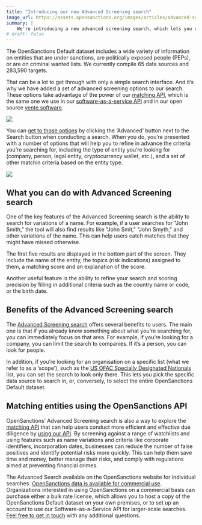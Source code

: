 ```yaml
---
title: "Introducing our new Advanced Screening search"
image_url: https://assets.opensanctions.org/images/articles/advanced-search.png
summary: |
    We're introducing a new advanced screening search, which lets you use multiple search criteria and fuzzy matching to identify watchlist entities.
# draft: false
---
```


The OpenSanctions Default dataset includes a wide variety of information on entities that are under sanctions, are politically exposed people (PEPs), or are on criminal wanted lists. We currently compile 65 data sources and 283,590 targets.

That can be a lot to get through with only a simple search interface. And it’s why we have added a set of advanced screening options to our search. These options take advantage of the power of our [matching API](/articles/2022-02-01-matching-api/), which is the same one we use in our [software-as-a-service API](/api/) and in our open source [yente software](/docs/yente).

<img class="img-fluid img-shadow" src="https://assets.opensanctions.org/images/articles/advanced-search-button.png">

You can [get to those options](/advancedsearch/) by clicking the ‘Advanced’ button next to the Search button when conducting a search. When you do, you’re presented with a number of options that will help you to refine in advance the criteria you’re searching for, including the type of entity you’re looking for (company, person, legal entity, cryptocurrency wallet, etc.), and a set of other matchin criteria based on the entity type.

<img class="img-fluid img-shadow" src="https://assets.opensanctions.org/images/articles/advanced-search-screen.png">

## What you can do with Advanced Screening search

One of the key features of the Advanced Screening search is the ability to search for variations of a name. For example, if a user searches for "John Smith," the tool will also find results like "John Smit," "John Smyth," and other variations of the name. This can help users catch matches that they might have missed otherwise.

The first five results are displayed in the bottom part of the screen. They include the name of the entity, the topics (risk indications) assigned to them, a matching score and an explanation of the score.

Another useful feature is the ability to refine your search and scoring precision by filling in additional criteria such as the country name or code, or the birth date.

## Benefits of the Advanced Screening search

The [Advanced Screening search](/advancedsearch/) offers several benefits to users. The main one is that if you already know something about what you’re searching for, you can immediately focus on that area. For example, if you’re looking for a company, you can limit the search to companies. If it’s a person, you can look for people.

In addition, if you’re looking for an organisation on a specific list (what we refer to as a ‘scope’), such as the [US OFAC Specially Designated Nationals](/datasets/us_ofac_sdn/) list, you can set the search to look only there. This lets you pick the specific data source to search in, or, conversely, to select the entire OpenSanctions Default dataset.

## Matching entities using the OpenSanctions API

OpenSanctions’ Advanced Screening search is also a way to explore the [matching API](/articles/2022-02-01-matching-api/) that can help users conduct more efficient and effective due diligence by [using our API](/api/). By screening against a range of watchlists and using features such as name variations and criteria like corporate identifiers, incorporation dates, businesses can reduce the number of false positives and identify potential risks more quickly. This can help them save time and money, better manage their risks, and comply with regulations aimed at preventing financial crimes.

The Advanced Search available on the OpenSanctions website for individual searches. [OpenSanctions data is available for commercial use](/licensing/). Organizations interested in using OpenSanctions on a commercial basis can purchase either a bulk rate license, which allows you to host a copy of the OpenSanctions Default dataset on your own premises, or to set up an account to use our Software-as-a-Service API for larger-scale searches. [Feel free to get in touch](/contact/) with any additional questions.